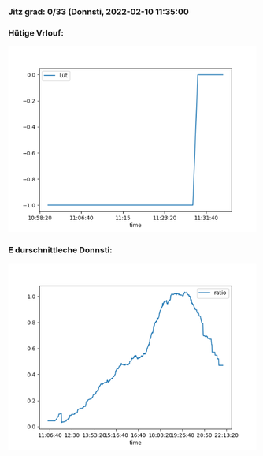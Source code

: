 ### Jitz grad: 0/33 (Donnsti, 2022-02-10 11:35:00

### Hütige Vrlouf:
![Graph](Today.png)

### E durschnittleche Donnsti:
![Graph](Donnsti.png)